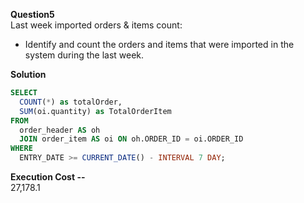 **Question5**   
Last week imported orders & items count:
- Identify and count the orders and items that were imported in the system during the last week.

**Solution**
```sql
SELECT 
  COUNT(*) as totalOrder, 
  SUM(oi.quantity) as TotalOrderItem 
FROM 
  order_header AS oh 
  JOIN order_item AS oi ON oh.ORDER_ID = oi.ORDER_ID 
WHERE 
  ENTRY_DATE >= CURRENT_DATE() - INTERVAL 7 DAY;
```

**Execution Cost --**   
27,178.1